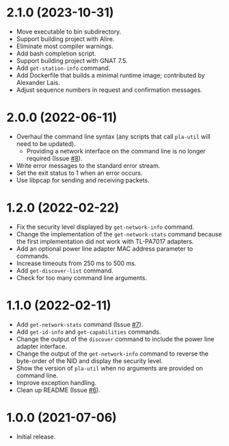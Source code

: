 # 2.1.0 (2023-10-31)

* Move executable to bin subdirectory.
* Support building project with Alire.
* Eliminate most compiler warnings.
* Add bash completion script.
* Support building project with GNAT 7.5.
* Add `get-station-info` command.
* Add Dockerfile that builds a minimal runtime image; contributed by Alexander Lais.
* Adjust sequence numbers in request and confirmation messages.

# 2.0.0 (2022-06-11)

* Overhaul the command line syntax (any scripts that call `pla-util` will need to be updated).
  * Providing a network interface on the command line is no longer required (Issue [#8](https://github.com/serock/pla-util/issues/8)).
* Write error messages to the standard error stream.
* Set the exit status to 1 when an error occurs.
* Use libpcap for sending and receiving packets.

# 1.2.0 (2022-02-22)

* Fix the security level displayed by `get-network-info` command.
* Change the implementation of the `get-network-stats` command because the first implementation did not work with TL-PA7017 adapters.
* Add an optional power line adapter MAC address parameter to commands.
* Increase timeouts from 250 ms to 500 ms.
* Add `get-discover-list` command.
* Check for too many command line arguments.

# 1.1.0 (2022-02-11)

* Add `get-network-stats` command (Issue [#7](https://github.com/serock/pla-util/issues/7)).
* Add `get-id-info` and `get-capabilities` commands.
* Change the output of the `discover` command to include the power line adapter interface.
* Change the output of the `get-network-info` command to reverse the byte-order of the NID and display the security level.
* Show the version of `pla-util` when no arguments are provided on command line.
* Improve exception handling.
* Clean up README (Issue [#6](https://github.com/serock/pla-util/issues/6)).

# 1.0.0 (2021-07-06)

* Initial release.
